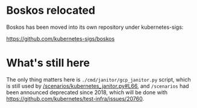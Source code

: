 # Boskos relocated

Boskos has been moved into its own repository under kubernetes-sigs:

https://github.com/kubernetes-sigs/boskos

# What's still here

The only thing matters here is `./cmd/janitor/gcp_janitor.py` script, which is
still used by
[/scenarios/kubernetes_janitor.py#L66](https://github.com/kubernetes/test-infra/blob/d641897cea52d493ef883a4dfa6728ffdfa02dfa/scenarios/kubernetes_janitor.py#L66),
and `/scenarios` had been announced deprecated since 2018, which will be done
with https://github.com/kubernetes/test-infra/issues/20760.
